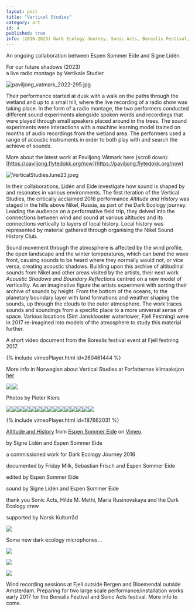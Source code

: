 ```yaml
---
layout: post
title: "Vertical Studies"
category: art
id: 4
published: true
info: (2016-2023) Dark Ecology Journey, Sonic Acts, Borealis Festival, Paviljong Våtmark
---
```

An ongoing collaboration between Espen Sommer Eide and Signe Lidén.  
  
For our future shadows (2023)  
a live radio montage by Vertikale Studier  
  
![paviljong_vatmark_2022-295.jpg](images/blobs/paviljong_vatmark_2022-295.jpg)  
  
Their performance started at dusk with a walk on the paths through the wetland and up to a small hill, where the live recording of a radio show was taking place. In the form of a radio montage, the two performers conducted different sound experiments alongside spoken words and recordings that were played through small speakers placed around in the trees. The sound experiments were interactions with a machine learning model trained on months of audio recordings from the wetland area. The performers used a range of acoustic instruments in order to both play with and search the achieve of sounds.  
  
More about the latest work at Paviljong Våtmark here (scroll down):  
[https://paviljong.flytedokk.org/now](https://paviljong.flytedokk.org/now)  
  
![VerticalStudiesJune23.jpeg](images/blobs/VerticalStudiesJune23.jpeg)  
  

In their collaborations, Lidén and Eide investigate how sound is shaped by and resonates in various environments. The first iteration of the Vertical Studies, the critically acclaimed 2016 performance _Altitude and History_ was staged in the hills above Nikel, Russia, as part of the Dark Ecology journey. Leading the audience on a performative field trip, they delved into the connections between wind and sound at various altitudes and its connections vertically to layers of local history. Local history was represented by material gathered through organising the Nikel Sound History Club.   
  

Sound movement through the atmosphere is affected by the wind profile, the open landscape and the winter temperatures, which can bend the wave front, causing sounds to be heard where they normally would not, or vice versa, creating acoustic shadows. Building upon this archive of altitudinal sounds from Nikel and other areas visited by the artists, their next work _Acoustic Shadows and Boundary Reflections_ centred on a new model of verticality. As an imaginative figure the artists experiment with sorting their archive of sounds by height. From the bottom of the oceans, to the planetary boundary layer with land formations and weather shaping the sounds, up through the clouds to the outer atmosphere. The work traces sounds and soundings from a specific place to a more universal sense of space. Various locations (Sint Jansklooster watertower, Fjell Festning) were in 2017 re-imagined into models of the atmosphere to study this material further.   
  

A short video document from the Borealis festival event at Fjell festning 2017.

{% include vimeoPlayer.html id=260461444 %}

More info in Norwegian about Vertical Studies at Forfatternes klimaaksjon [her](https://forfatternesklimaaksjon.no/2018/03/27/vertical-studies-av-espen-sommer-eide-og-signe-liden-video/)

  
  

![](/uploads/bootsy/image/47/W365_939758-Vertical-Studies-Jana-Winderen---Installation.jpg)![](/uploads/bootsy/image/31/W365_939511-Vertical-Studies-Jana-Winderen---Installation.jpg)  

Photos by Pieter Kiers  
  

![](/uploads/bootsy/image/32/W365_939537-Espen-Sommer-Eide-Jana-Winderen---Installation.jpg)![](/uploads/bootsy/image/33/W365_939541-Signe-Liden-Jana-Winderen---Installation.jpg)![](/uploads/bootsy/image/34/W365_939547-Vertical-Studies-Jana-Winderen---Installation.jpg)![](/uploads/bootsy/image/35/W365_939555-Vertical-Studies-Jana-Winderen---Installation.jpg)![](/uploads/bootsy/image/36/W365_939564-Vertical-Studies-Jana-Winderen---Installation.jpg)![](/uploads/bootsy/image/37/W365_939603-Vertical-Studies-Jana-Winderen---Installation.jpg)![](/uploads/bootsy/image/38/W365_939608-Vertical-Studies-Jana-Winderen---Installation.jpg)![](/uploads/bootsy/image/39/W365_939679-Vertical-Studies-Jana-Winderen---Installation.jpg)![](/uploads/bootsy/image/40/W365_939682-Espen-Sommer-Eide-Jana-Winderen---Installation.jpg)![](/uploads/bootsy/image/41/W365_939696-Vertical-Studies-Jana-Winderen---Installation.jpg)![](/uploads/bootsy/image/42/W365_939702-Vertical-Studies-Jana-Winderen---Installation.jpg)![](/uploads/bootsy/image/43/W365_939708-Vertical-Studies-Jana-Winderen---Installation.jpg)![](/uploads/bootsy/image/44/W365_939714-Vertical-Studies-Jana-Winderen---Installation.jpg)![](/uploads/bootsy/image/45/W365_939734-Vertical-Studies-Jana-Winderen---Installation.jpg)![](/uploads/bootsy/image/46/W365_939741-Vertical-Studies-Jana-Winderen---Installation.jpg)  

  
  

{% include vimeoPlayer.html id=187662031 %}

  

[Altitude and History](https://vimeo.com/187662031) from [Espen Sommer Eide](https://vimeo.com/user6620005) on [Vimeo](https://vimeo.com).

  

by Signe Lidén and Espen Sommer Eide  
  
a commissioned work for Dark Ecology Journey 2016  
  
documented by Friday Milk, Sebastian Frisch and Espen Sommer Eide  
  
  
  
edited by Espen Sommer Eide  
  
sound by Signe Lidén and Espen Sommer Eide  
  
thank you Sonic Acts, Hilde M. Methi, Maria Rusinovskaya and the Dark Ecology crew  
  
supported by Norsk Kulturråd

  
  

![](/uploads/bootsy/image/10/large_DSC07490.jpg)  

Some new dark ecology microphones...

  
  

![](/uploads/bootsy/image/9/large_DSC06308.jpg)  

  
  

![](/uploads/bootsy/image/27/large_DSC08952.jpg)

![](/uploads/bootsy/image/29/large_DSC08241.jpg)  
  

Wind recording sessions at Fjell outside Bergen and Bloemendal outside Amsterdam. Preparing for two large scale performance/installation works early 2017 for the Borealis Festival and Sonic Acts festival. More info to come.